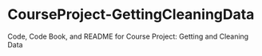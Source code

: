 # CourseProject-GettingCleaningData
Code, Code Book, and README for Course Project: Getting and Cleaning Data
